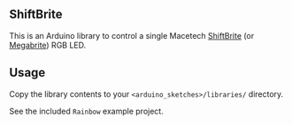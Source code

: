 ## ShiftBrite

This is an Arduino library to control a single Macetech
[ShiftBrite](http://docs.macetech.com/doku.php/shiftbrite_2.0)
(or [Megabrite](http://docs.macetech.com/doku.php/megabrite)) RGB LED.

## Usage
Copy the library contents to your `<arduino_sketches>/libraries/` directory.

See the included `Rainbow` example project.
